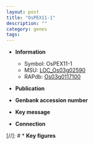 ```yaml
---
layout: post
title: "OsPEX11-1"
description: ""
category: genes
tags: 
---
```


* **Information**  
    + Symbol: OsPEX11-1  
    + MSU: [LOC_Os03g02590](http://rice.uga.edu/cgi-bin/ORF_infopage.cgi?orf=LOC_Os03g02590)  
    + RAPdb: [Os03g0117100](http://rapdb.dna.affrc.go.jp/viewer/gbrowse_details/irgsp1?name=Os03g0117100)  

* **Publication**  

* **Genbank accession number**  

* **Key message**  

* **Connection**  

[//]: # * **Key figures**  


